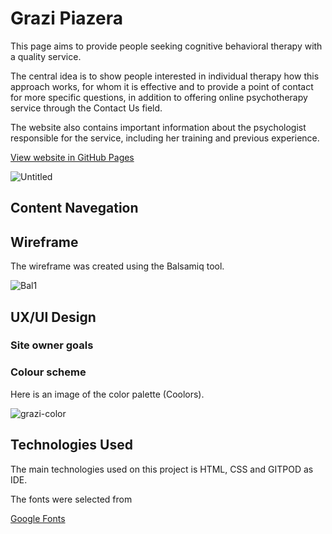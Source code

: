 <h1>Grazi Piazera</h1>
<p>This page aims to provide people seeking cognitive behavioral therapy with a quality service.

The central idea is to show people interested in individual therapy how this approach works, for whom it is effective and to provide a point of contact for more specific questions, in addition to offering online psychotherapy service through the Contact Us field.

The website also contains important information about the psychologist responsible for the service, including her training and previous experience.
</P>

[View website in GitHub Pages](https://cacpaes.github.io/first-project-ci/)

![Untitled](https://user-images.githubusercontent.com/93129370/150798191-2c6e80ba-f233-456e-a821-c8925081f24b.jpg)

<h2>Content Navegation</h2>

<h2>Wireframe</h2>

<p>The wireframe was created using the Balsamiq tool.</p>

![Bal1](https://user-images.githubusercontent.com/93129370/150820379-0974b126-9ac3-47ab-9136-712056c692e8.jpg)

<h2>UX/UI Design</h2>

<h3>Site owner goals</h3>


<h3>Colour scheme</h3>

<p>Here is an image of the color palette (Coolors).</p>

![grazi-color](https://user-images.githubusercontent.com/93129370/150827067-e55bf275-ed7d-4d32-8232-cf7e3c2a6617.jpeg)

<h2>Technologies Used</h2>

<p>The main technologies used on this project is HTML, CSS and GITPOD as IDE.</p>

<p>The fonts were selected from</p>

[Google Fonts](https://fonts.google.com/)









